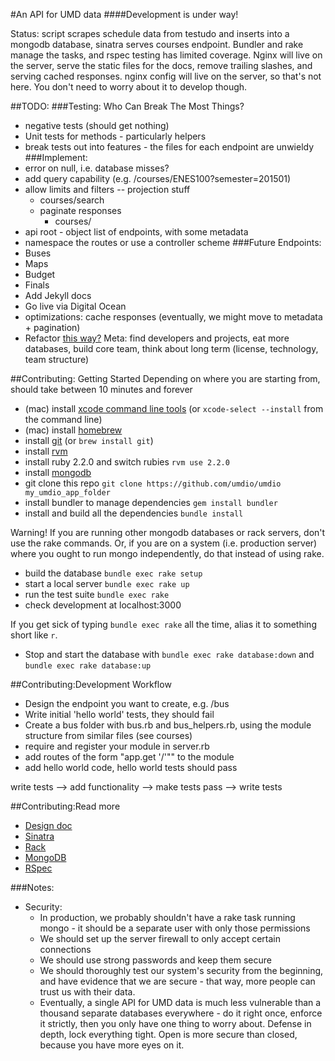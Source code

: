 #An API for UMD data 
####Development is under way!

Status: script scrapes schedule data from testudo and inserts into a mongodb database, sinatra serves courses endpoint. Bundler and rake manage the tasks, and rspec testing has limited coverage. Nginx will live on the server, serve the static files for the docs, remove trailing slashes, and serving cached responses. nginx config will live on the server, so that's not here. You don't need to worry about it to develop though.

##TODO:
###Testing: Who Can Break The Most Things?
  - negative tests (should get nothing)
  - Unit tests for methods - particularly helpers
  - break tests out into features - the files for each endpoint are unwieldy
###Implement:
  - error on null, i.e. database misses?
  - add query capability (e.g. /courses/ENES100?semester=201501)
  - allow limits and filters -- projection stuff
	- courses/search
    - paginate responses
	  - courses/<dep>
  - api root - object list of endpoints, with some metadata
  - namespace the routes or use a controller scheme
###Future Endpoints:
  - Buses
  - Maps
  - Budget
  - Finals
- Add Jekyll docs
- Go live via Digital Ocean
- optimizations: cache responses (eventually, we might move to metadata + pagination)
- Refactor [this way?](http://stackoverflow.com/questions/5015471/using-sinatra-for-larger-projects-via-multiple-files) 
Meta: find developers and projects, eat more databases, build core team, think about long term (license, technology, team structure)

##Contributing: Getting Started
Depending on where you are starting from, should take between 10 minutes and forever

-  (mac) install [xcode command line tools](https://developer.apple.com/xcode/) (or `xcode-select --install` from the command line)
- (mac) install [homebrew](http://brew.sh/)
- install [git](http://git-scm.com/) (or `brew install git`)
- install [rvm](https://rvm.io/rvm/install)
- install ruby 2.2.0 and switch rubies `rvm use 2.2.0`
- install [mongodb](http://docs.mongodb.org/manual/installation/)
- git clone this repo `git clone https://github.com/umdio/umdio my_umdio_app_folder`
- install bundler to manage dependencies `gem install bundler`
- install and build all the dependencies `bundle install`

Warning! If you are running other mongodb databases or rack servers, don't use the rake commands. Or, if you are on a system (i.e. production server) where you ought to run mongo independently, do that instead of using rake.

- build the database `bundle exec rake setup`
- start a local server `bundle exec rake up`
- run the test suite `bundle exec rake`
- check development at localhost:3000

If you get sick of typing `bundle exec rake` all the time, alias it to something short like `r`.

- Stop and start the database with `bundle exec rake database:down` and `bundle exec rake database:up`

##Contributing:Development Workflow
- Design the endpoint you want to create, e.g. /bus
- Write initial 'hello world' tests, they should fail
- Create a bus folder with bus.rb and bus_helpers.rb, using the module structure from similar files (see courses)
- require and register your module in server.rb
- add routes of the form "app.get '/<endpoint>'""  to the module
- add hello world code, hello world tests should pass

write tests --> add functionality --> make tests pass --> write tests

##Contributing:Read more
- [Design doc](https://docs.google.com/document/d/11uslF3ftvQ3It-NRXs7iRgI34S0MxvqV2S1jioXPcL0/edit?usp=sharing)
- [Sinatra](http://www.sinatrarb.com/)
- [Rack](http://rack.github.io/)
- [MongoDB](http://www.mongodb.org/)
- [RSpec](http://rspec.info/)

###Notes:
- Security: 
  - In production, we probably shouldn't have a rake task running mongo - it should be a separate user with only those permissions
  - We should set up the server firewall to only accept certain connections
  - We should use strong passwords and keep them secure
  - We should thoroughly test our system's security from the beginning, and have evidence that we are secure - that way, more people can trust us with their data.
  - Eventually, a single API for UMD data is much less vulnerable than a thousand separate databases everywhere - do it right once, enforce it strictly, then you only have one thing to worry about. Defense in depth, lock everything tight. Open is more secure than closed, because you have more eyes on it.